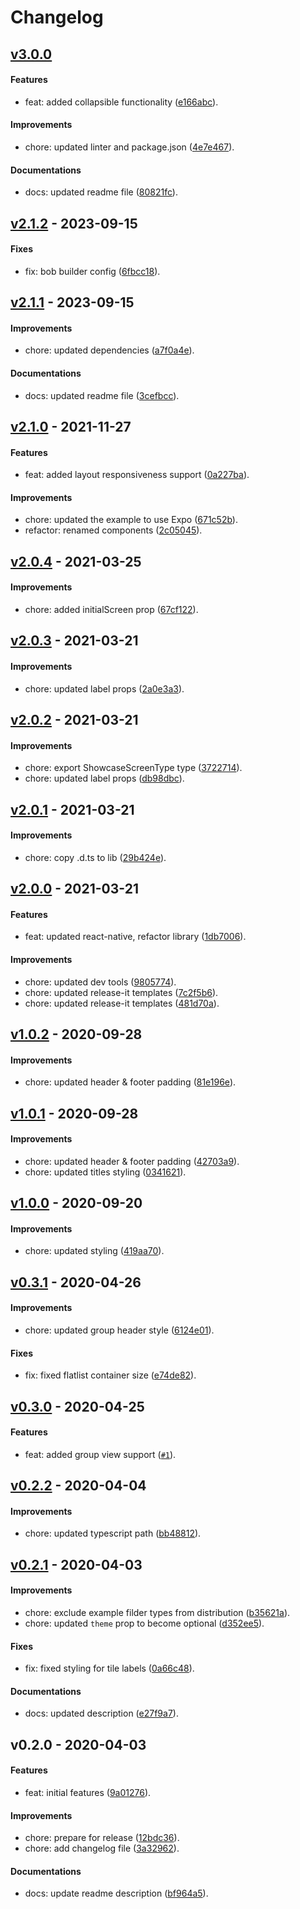 # Changelog

## [v3.0.0](https://github.com/gorhom/showcase-template/compare/v2.1.2...v3.0.0)

#### Features

- feat: added collapsible functionality ([e166abc](https://github.com/gorhom/showcase-template/commit/e166abcc94a6b9c5c8bf68eeedb7c67b3c89c7e5)).

#### Improvements

- chore: updated linter and package.json ([4e7e467](https://github.com/gorhom/showcase-template/commit/4e7e46789b691e247fcdc6c7ba08ec58d5c493f5)).

#### Documentations

- docs: updated readme file ([80821fc](https://github.com/gorhom/showcase-template/commit/80821fcb5b7be9dd8c1166b6eab7842e53b4445a)).

## [v2.1.2](https://github.com/gorhom/showcase-template/compare/v2.1.1...v2.1.2) - 2023-09-15

#### Fixes

- fix: bob builder config ([6fbcc18](https://github.com/gorhom/showcase-template/commit/6fbcc18de358f29690cd210eaf6eedc6eaf2ea3a)).

## [v2.1.1](https://github.com/gorhom/showcase-template/compare/v2.1.0...v2.1.1) - 2023-09-15

#### Improvements

- chore: updated dependencies ([a7f0a4e](https://github.com/gorhom/showcase-template/commit/a7f0a4e120f2f4cb3404c0deadb3f1c2572ffd3d)).

#### Documentations

- docs: updated readme file ([3cefbcc](https://github.com/gorhom/showcase-template/commit/3cefbcca27349665aa47bd5bd38cbd56aa6c548a)).

## [v2.1.0](https://github.com/gorhom/showcase-template/compare/v2.0.4...v2.1.0) - 2021-11-27

#### Features

- feat: added layout responsiveness support ([0a227ba](https://github.com/gorhom/showcase-template/commit/0a227ba2867d364abcf3a78ef989b0c4a3bed712)).

#### Improvements

- chore: updated the example to use Expo ([671c52b](https://github.com/gorhom/showcase-template/commit/671c52bcabb612c006c3f29249a2b2db6f21310d)).
- refactor: renamed components ([2c05045](https://github.com/gorhom/showcase-template/commit/2c050455b3d6df348866547f017dd96b7febf273)).

## [v2.0.4](https://github.com/gorhom/showcase-template/compare/v2.0.3...v2.0.4) - 2021-03-25

#### Improvements

- chore: added initialScreen prop ([67cf122](https://github.com/gorhom/showcase-template/commit/67cf12224adefd46b2cbaf43033a18c25f7c3d6a)).

## [v2.0.3](https://github.com/gorhom/showcase-template/compare/v2.0.2...v2.0.3) - 2021-03-21

#### Improvements

- chore: updated label props ([2a0e3a3](https://github.com/gorhom/showcase-template/commit/2a0e3a3603ad03cbeaea54ed20e72f1a71ccb5c9)).

## [v2.0.2](https://github.com/gorhom/showcase-template/compare/v2.0.1...v2.0.2) - 2021-03-21

#### Improvements

- chore: export ShowcaseScreenType type ([3722714](https://github.com/gorhom/showcase-template/commit/3722714c623786eaf700c51926e4fa449c21adff)).
- chore: updated label props ([db98dbc](https://github.com/gorhom/showcase-template/commit/db98dbc032fbe09a92d4e99a5bae122ff5d35d8c)).

## [v2.0.1](https://github.com/gorhom/showcase-template/compare/v2.0.0...v2.0.1) - 2021-03-21

#### Improvements

- chore: copy .d.ts to lib ([29b424e](https://github.com/gorhom/showcase-template/commit/29b424e8ea0b9289b6ad836fb4c452d93064f87a)).

## [v2.0.0](https://github.com/gorhom/showcase-template/compare/v1.0.2...v2.0.0) - 2021-03-21

#### Features

- feat: updated react-native, refactor library ([1db7006](https://github.com/gorhom/showcase-template/commit/1db70060b13fe788bdc9d32a91bef8f62f85ee40)).

#### Improvements

- chore: updated dev tools ([9805774](https://github.com/gorhom/showcase-template/commit/980577409bc7e0c7d8d2a850b60a468aadf86922)).
- chore: updated release-it templates ([7c2f5b6](https://github.com/gorhom/showcase-template/commit/7c2f5b6acbc04c19097e7cab479feb1d95c8330e)).
- chore: updated release-it templates ([481d70a](https://github.com/gorhom/showcase-template/commit/481d70af1bb90f6fab045a6ca04cc3bcf263e9c3)).

## [v1.0.2](https://github.com/gorhom/showcase-template/compare/v1.0.1...v1.0.2) - 2020-09-28

#### Improvements

- chore: updated header & footer padding ([81e196e](https://github.com/gorhom/showcase-template/commit/81e196eac6b18090a618199b48f6399c4fb31b5e)).

## [v1.0.1](https://github.com/gorhom/showcase-template/compare/v1.0.0...v1.0.1) - 2020-09-28

#### Improvements

- chore: updated header & footer padding ([42703a9](https://github.com/gorhom/showcase-template/commit/42703a96e3414a1c2816826cabbe8b403d0311b6)).
- chore: updated titles styling ([0341621](https://github.com/gorhom/showcase-template/commit/034162135e0a93b4b7cffba1c700c875b75dc7cb)).

## [v1.0.0](https://github.com/gorhom/showcase-template/compare/v0.3.1...v1.0.0) - 2020-09-20

#### Improvements

- chore: updated styling ([419aa70](https://github.com/gorhom/showcase-template/commit/419aa700e57b3f73c52763bca3b3d5588687d82d)).

## [v0.3.1](https://github.com/gorhom/showcase-template/compare/v0.3.0...v0.3.1) - 2020-04-26

#### Improvements

- chore: updated group header style ([6124e01](https://github.com/gorhom/showcase-template/commit/6124e01f3a0fdce942d7645f5ea2bb7d3f9ed135)).

#### Fixes

- fix: fixed flatlist container size ([e74de82](https://github.com/gorhom/showcase-template/commit/e74de8298cbe416f2d4ffbdaebdb34c4aea0c35f)).

## [v0.3.0](https://github.com/gorhom/showcase-template/compare/v0.2.2...v0.3.0) - 2020-04-25

#### Features

- feat: added group view support ([`#1`](https://github.com/gorhom/showcase-template/pull/1)).

## [v0.2.2](https://github.com/gorhom/showcase-template/compare/v0.2.1...v0.2.2) - 2020-04-04

#### Improvements

- chore: updated typescript path ([bb48812](https://github.com/gorhom/showcase-template/commit/bb488123bf9f266a4e88885c2ada32cb4cbfd8bd)).

## [v0.2.1](https://github.com/gorhom/showcase-template/compare/v0.2.0...v0.2.1) - 2020-04-03

#### Improvements

- chore: exclude example filder types from distribution ([b35621a](https://github.com/gorhom/showcase-template/commit/b35621ad6b93fc774ccb5bb089478defb09a8ed2)).
- chore: updated `theme` prop to become optional ([d352ee5](https://github.com/gorhom/showcase-template/commit/d352ee558effcf68803162594d1e4feb97ab4d4f)).

#### Fixes

- fix: fixed styling for tile labels ([0a66c48](https://github.com/gorhom/showcase-template/commit/0a66c48631ee1d465b50460af3bc3bdbce25d1cd)).

#### Documentations

- docs: updated description ([e27f9a7](https://github.com/gorhom/showcase-template/commit/e27f9a755913d967b8ff13fd475063c7bc687302)).

## v0.2.0 - 2020-04-03

#### Features

- feat: initial features ([9a01276](https://github.com/gorhom/showcase-template/commit/9a01276c293f548d4cc3fb201b122a5da419548b)).

#### Improvements

- chore: prepare for release ([12bdc36](https://github.com/gorhom/showcase-template/commit/12bdc36d2b99dabef6110d9e5ea55bc9be99a5cb)).
- chore: add changelog file ([3a32962](https://github.com/gorhom/showcase-template/commit/3a3296234d15de0e659ef48a9472ef9306d7f49c)).

#### Documentations

- docs: update readme description ([bf964a5](https://github.com/gorhom/showcase-template/commit/bf964a564110eeddc40254883cec5d81373fc04b)).
